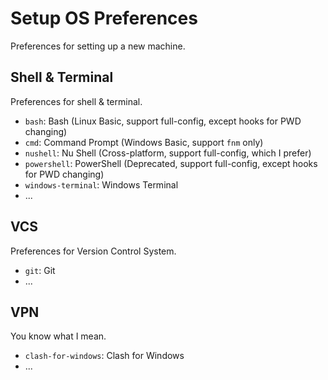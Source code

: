 # Setup OS Preferences

Preferences for setting up a new machine.

## Shell & Terminal

Preferences for shell & terminal.

- `bash`: Bash (Linux Basic, support full-config, except hooks for PWD changing)
- `cmd`: Command Prompt (Windows Basic, support `fnm` only)
- `nushell`: Nu Shell (Cross-platform, support full-config, which I prefer)
- `powershell`: PowerShell (Deprecated, support full-config, except hooks for PWD changing)
- `windows-terminal`: Windows Terminal
- ...

## VCS

Preferences for Version Control System.

- `git`: Git
- ...

## VPN

You know what I mean.

- `clash-for-windows`: Clash for Windows
- ...
